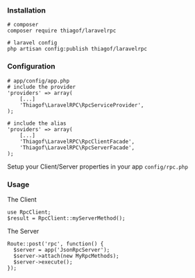 ### Installation

    # composer
    composer require thiagof/laravelrpc

    # laravel config
    php artisan config:publish thiagof/laravelrpc


### Configuration

    # app/config/app.php
    # include the provider
    'providers' => array(
        [...]
        'Thiagof\LaravelRPC\RpcServiceProvider',
    );

    # include the alias
    'providers' => array(
        [...]
        'Thiagof\LaravelRPC\RpcClientFacade',
        'Thiagof\LaravelRPC\RpcServerFacade',
    );

Setup your Client/Server properties in your app `config/rpc.php`

### Usage

The Client

    use RpcClient;
    $result = RpcClient::myServerMethod();

The Server
    
    Route::post('rpc', function() {
      $server = app('JsonRpcServer');
      $server->attach(new MyRpcMethods);
      $server->execute();
    });
